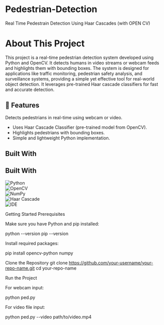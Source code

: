 # Pedestrian-Detection
Real Time Pedestrain Detection Using Haar Cascades (with OPEN CV)

# **About This Project**

This project is a real-time pedestrian detection system developed using Python and OpenCV. 
It detects humans in video streams or webcam feeds and highlights them with bounding boxes. 
The system is designed for applications like traffic monitoring, pedestrian safety analysis, 
and surveillance systems, providing a simple yet effective tool for real-world object detection. 
It leverages pre-trained Haar cascade classifiers for fast and accurate detection.

## 📌 Features
Detects pedestrians in real-time using webcam or video.
- Uses Haar Cascade Classifier (pre-trained model from OpenCV).
- Highlights pedestrians with bounding boxes.
- Simple and lightweight Python implementation.

## **Built With**
## Built With

![Python](https://img.shields.io/badge/Python-3.10-green)  
![OpenCV](https://img.shields.io/badge/OpenCV-4.x-blue)  
![NumPy](https://img.shields.io/badge/NumPy-1.23-orange)  
![Haar Cascade](https://img.shields.io/badge/Haar%20Cascade-Pre-trained-red)  
![IDE](https://img.shields.io/badge/IDE-VS%20Code-brightgreen)  

Getting Started
Prerequisites

Make sure you have Python and pip installed:

python --version
pip --version


Install required packages:

pip install opencv-python numpy

Clone the Repository
git clone https://github.com/your-username/your-repo-name.git
cd your-repo-name

Run the Project

For webcam input:

python ped.py


For video file input:

python ped.py --video path/to/video.mp4


